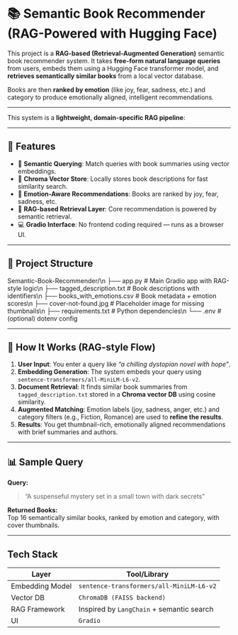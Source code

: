 # 📚 Semantic Book Recommender (RAG-Powered with Hugging Face)

This project is a **RAG-based (Retrieval-Augmented Generation)** semantic book recommender system. It takes **free-form natural language queries** from users, embeds them using a Hugging Face transformer model, and **retrieves semantically similar books** from a local vector database.

Books are then **ranked by emotion** (like joy, fear, sadness, etc.) and category to produce emotionally aligned, intelligent recommendations.

---

This system is a **lightweight, domain-specific RAG pipeline**:

---

## 🔧 Features

- 🔎 **Semantic Querying**: Match queries with book summaries using vector embeddings.
- 💾 **Chroma Vector Store**: Locally stores book descriptions for fast similarity search.
- 🎯 **Emotion-Aware Recommendations**: Books are ranked by joy, fear, sadness, etc.
- 🧠 **RAG-based Retrieval Layer**: Core recommendation is powered by semantic retrieval.
- 💻 **Gradio Interface**: No frontend coding required — runs as a browser UI.

---

## 📁 Project Structure

Semantic-Book-Recommender/\n
├── app.py                  # Main Gradio app with RAG-style logic\n
├── tagged_description.txt  # Book descriptions with identifiers\n
├── books_with_emotions.csv # Book metadata + emotion scores\n
├── cover-not-found.jpg     # Placeholder image for missing thumbnails\n
├── requirements.txt        # Python dependencies\n
└── .env                    # (optional) dotenv config

---

## 🚀 How It Works (RAG-style Flow)

1. **User Input**: You enter a query like _“a chilling dystopian novel with hope”_.
2. **Embedding Generation**: The system embeds your query using `sentence-transformers/all-MiniLM-L6-v2`.
3. **Document Retrieval**: It finds similar book summaries from `tagged_description.txt` stored in a **Chroma vector DB** using cosine similarity.
4. **Augmented Matching**: Emotion labels (joy, sadness, anger, etc.) and category filters (e.g., Fiction, Romance) are used to **refine the results**.
5. **Results**: You get thumbnail-rich, emotionally aligned recommendations with brief summaries and authors.

---

## 📊 Sample Query

**Query:**  
> “A suspenseful mystery set in a small town with dark secrets”

**Returned Books:**  
Top 16 semantically similar books, ranked by emotion and category, with cover thumbnails.

---

## Tech Stack

| Layer           | Tool/Library                              |
| --------------- | ----------------------------------------- |
| Embedding Model | `sentence-transformers/all-MiniLM-L6-v2`  |
| Vector DB       | `ChromaDB (FAISS backend)`                |
| RAG Framework   | Inspired by `LangChain` + semantic search |
| UI              | `Gradio`                                  |

